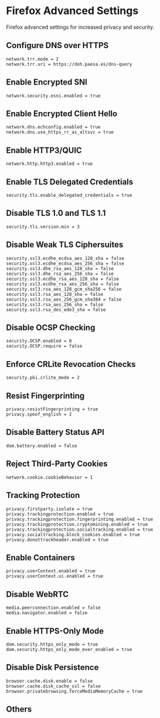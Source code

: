 # Firefox Advanced Settings

Firefox advanced settings for increased privacy and security.

## Configure DNS over HTTPS

    network.trr.mode = 2
    network.trr.uri = https://doh.paesa.es/dns-query

## Enable Encrypted SNI

    network.security.esni.enabled = true

## Enable Encrypted Client Hello

    network.dns.echconfig.enabled = true
    network.dns.use_https_rr_as_altsvc = true

## Enable HTTP3/QUIC

    network.http.http3.enabled = true

## Enable TLS Delegated Credentials

    security.tls.enable_delegated_credentials = true

## Disable TLS 1.0 and TLS 1.1

    security.tls.version.min = 3

## Disable Weak TLS Ciphersuites

    security.ssl3.ecdhe_ecdsa_aes_128_sha = false
    security.ssl3.ecdhe_ecdsa_aes_256_sha = false
    security.ssl3.dhe_rsa_aes_128_sha = false
    security.ssl3.dhe_rsa_aes_256_sha = false
    security.ssl3.ecdhe_rsa_aes_128_sha = false
    security.ssl3.ecdhe_rsa_aes_256_sha = false
    security.ssl3.rsa_aes_128_gcm_sha256 = false
    security.ssl3.rsa_aes_128_sha = false
    security.ssl3.rsa_aes_256_gcm_sha384 = false
    security.ssl3.rsa_aes_256_sha = false
    security.ssl3.rsa_des_ede3_sha = false

## Disable OCSP Checking

    security.OCSP.enabled = 0
    security.OCSP.require = false

## Enforce CRLite Revocation Checks

    security.pki.crlite_mode = 2

## Resist Fingerprinting

    privacy.resistFingerprinting = true
    privacy.spoof_english = 2

## Disable Battery Status API

    dom.battery.enabled = false

## Reject Third-Party Cookies

    network.cookie.cookieBehavior = 1

## Tracking Protection

    privacy.firstparty.isolate = true
    privacy.trackingprotection.enabled = true
    privacy.trackingprotection.fingerprinting.enabled = true
    privacy.trackingprotection.cryptomining.enabled = true
    privacy.trackingprotection.socialtracking.enabled = true
    privacy.socialtracking.block_cookies.enabled = true
    privacy.donottrackheader.enabled = true

## Enable Containers

    privacy.userContext.enabled = true
    privacy.userContext.ui.enabled = true

## Disable WebRTC

    media.peerconnection.enabled = false
    media.navigator.enabled = false

## Enable HTTPS-Only Mode

    dom.security.https_only_mode = true
    dom.security.https_only_mode_ever_enabled = true

## Disable Disk Persistence

    browser.cache.disk.enable = false
    browser.cache.disk_cache_ssl = false
    browser.privatebrowsing.forceMediaMemoryCache = true

## Others
